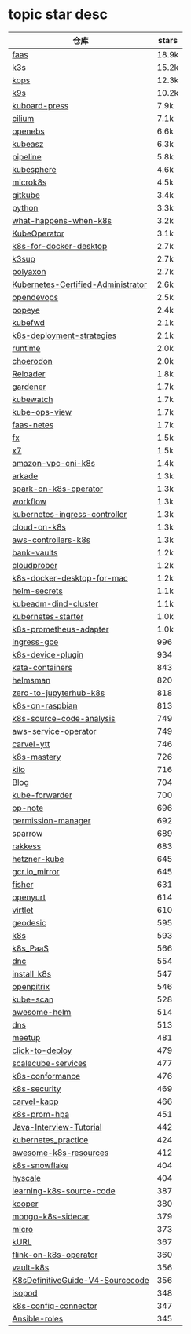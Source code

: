 # topic star desc 




|  仓库   | stars  | 
|-----|-------| 
|[faas](https://github.com/openfaas/faas.git)|18.9k|
|[k3s](https://github.com/k3s-io/k3s.git)|15.2k|
|[kops](https://github.com/kubernetes/kops.git)|12.3k|
|[k9s](https://github.com/derailed/k9s.git)|10.2k|
|[kuboard-press](https://github.com/eip-work/kuboard-press.git)|7.9k|
|[cilium](https://github.com/cilium/cilium.git)|7.1k|
|[openebs](https://github.com/openebs/openebs.git)|6.6k|
|[kubeasz](https://github.com/easzlab/kubeasz.git)|6.3k|
|[pipeline](https://github.com/tektoncd/pipeline.git)|5.8k|
|[kubesphere](https://github.com/kubesphere/kubesphere.git)|4.6k|
|[microk8s](https://github.com/ubuntu/microk8s.git)|4.5k|
|[gitkube](https://github.com/hasura/gitkube.git)|3.4k|
|[python](https://github.com/kubernetes-client/python.git)|3.3k|
|[what-happens-when-k8s](https://github.com/jamiehannaford/what-happens-when-k8s.git)|3.2k|
|[KubeOperator](https://github.com/KubeOperator/KubeOperator.git)|3.1k|
|[k8s-for-docker-desktop](https://github.com/AliyunContainerService/k8s-for-docker-desktop.git)|2.7k|
|[k3sup](https://github.com/alexellis/k3sup.git)|2.7k|
|[polyaxon](https://github.com/polyaxon/polyaxon.git)|2.7k|
|[Kubernetes-Certified-Administrator](https://github.com/walidshaari/Kubernetes-Certified-Administrator.git)|2.6k|
|[opendevops](https://github.com/opendevops-cn/opendevops.git)|2.5k|
|[popeye](https://github.com/derailed/popeye.git)|2.4k|
|[kubefwd](https://github.com/txn2/kubefwd.git)|2.1k|
|[k8s-deployment-strategies](https://github.com/ContainerSolutions/k8s-deployment-strategies.git)|2.1k|
|[runtime](https://github.com/kata-containers/runtime.git)|2.0k|
|[choerodon](https://github.com/open-hand/choerodon.git)|2.0k|
|[Reloader](https://github.com/stakater/Reloader.git)|1.8k|
|[gardener](https://github.com/gardener/gardener.git)|1.7k|
|[kubewatch](https://github.com/bitnami-labs/kubewatch.git)|1.7k|
|[kube-ops-view](https://github.com/hjacobs/kube-ops-view.git)|1.7k|
|[faas-netes](https://github.com/openfaas/faas-netes.git)|1.7k|
|[fx](https://github.com/metrue/fx.git)|1.5k|
|[x7](https://github.com/x-ream/x7.git)|1.5k|
|[amazon-vpc-cni-k8s](https://github.com/aws/amazon-vpc-cni-k8s.git)|1.4k|
|[arkade](https://github.com/alexellis/arkade.git)|1.3k|
|[spark-on-k8s-operator](https://github.com/GoogleCloudPlatform/spark-on-k8s-operator.git)|1.3k|
|[workflow](https://github.com/deis/workflow.git)|1.3k|
|[kubernetes-ingress-controller](https://github.com/Kong/kubernetes-ingress-controller.git)|1.3k|
|[cloud-on-k8s](https://github.com/elastic/cloud-on-k8s.git)|1.3k|
|[aws-controllers-k8s](https://github.com/aws/aws-controllers-k8s.git)|1.3k|
|[bank-vaults](https://github.com/banzaicloud/bank-vaults.git)|1.2k|
|[cloudprober](https://github.com/google/cloudprober.git)|1.2k|
|[k8s-docker-desktop-for-mac](https://github.com/gotok8s/k8s-docker-desktop-for-mac.git)|1.2k|
|[helm-secrets](https://github.com/zendesk/helm-secrets.git)|1.1k|
|[kubeadm-dind-cluster](https://github.com/kubernetes-retired/kubeadm-dind-cluster.git)|1.1k|
|[kubernetes-starter](https://github.com/liuyi01/kubernetes-starter.git)|1.0k|
|[k8s-prometheus-adapter](https://github.com/DirectXMan12/k8s-prometheus-adapter.git)|1.0k|
|[ingress-gce](https://github.com/kubernetes/ingress-gce.git)|996|
|[k8s-device-plugin](https://github.com/NVIDIA/k8s-device-plugin.git)|934|
|[kata-containers](https://github.com/kata-containers/kata-containers.git)|843|
|[helmsman](https://github.com/Praqma/helmsman.git)|820|
|[zero-to-jupyterhub-k8s](https://github.com/jupyterhub/zero-to-jupyterhub-k8s.git)|818|
|[k8s-on-raspbian](https://github.com/alexellis/k8s-on-raspbian.git)|813|
|[k8s-source-code-analysis](https://github.com/daniel-hutao/k8s-source-code-analysis.git)|749|
|[aws-service-operator](https://github.com/amazon-archives/aws-service-operator.git)|749|
|[carvel-ytt](https://github.com/vmware-tanzu/carvel-ytt.git)|746|
|[k8s-mastery](https://github.com/rinormaloku/k8s-mastery.git)|726|
|[kilo](https://github.com/squat/kilo.git)|716|
|[Blog](https://github.com/pkwenda/Blog.git)|704|
|[kube-forwarder](https://github.com/pixel-point/kube-forwarder.git)|700|
|[op-note](https://github.com/shfshanyue/op-note.git)|696|
|[permission-manager](https://github.com/sighupio/permission-manager.git)|692|
|[sparrow](https://github.com/wylok/sparrow.git)|689|
|[rakkess](https://github.com/corneliusweig/rakkess.git)|683|
|[hetzner-kube](https://github.com/xetys/hetzner-kube.git)|645|
|[gcr.io_mirror](https://github.com/anjia0532/gcr.io_mirror.git)|645|
|[fisher](https://github.com/fxllong/fisher.git)|631|
|[openyurt](https://github.com/alibaba/openyurt.git)|614|
|[virtlet](https://github.com/Mirantis/virtlet.git)|610|
|[geodesic](https://github.com/cloudposse/geodesic.git)|595|
|[k8s](https://github.com/ericchiang/k8s.git)|593|
|[k8s_PaaS](https://github.com/ben1234560/k8s_PaaS.git)|566|
|[dnc](https://github.com/dncto/dnc.git)|554|
|[install_k8s](https://github.com/yonyoucloud/install_k8s.git)|547|
|[openpitrix](https://github.com/openpitrix/openpitrix.git)|546|
|[kube-scan](https://github.com/octarinesec/kube-scan.git)|528|
|[awesome-helm](https://github.com/cdwv/awesome-helm.git)|514|
|[dns](https://github.com/kubernetes/dns.git)|513|
|[meetup](https://github.com/baiyutang/meetup.git)|481|
|[click-to-deploy](https://github.com/GoogleCloudPlatform/click-to-deploy.git)|479|
|[scalecube-services](https://github.com/scalecube/scalecube-services.git)|477|
|[k8s-conformance](https://github.com/cncf/k8s-conformance.git)|476|
|[k8s-security](https://github.com/kabachook/k8s-security.git)|469|
|[carvel-kapp](https://github.com/vmware-tanzu/carvel-kapp.git)|466|
|[k8s-prom-hpa](https://github.com/stefanprodan/k8s-prom-hpa.git)|451|
|[Java-Interview-Tutorial](https://github.com/Wasabi1234/Java-Interview-Tutorial.git)|442|
|[kubernetes_practice](https://github.com/hackstoic/kubernetes_practice.git)|424|
|[awesome-k8s-resources](https://github.com/tomhuang12/awesome-k8s-resources.git)|412|
|[k8s-snowflake](https://github.com/jessfraz/k8s-snowflake.git)|404|
|[hyscale](https://github.com/hyscale/hyscale.git)|404|
|[learning-k8s-source-code](https://github.com/Kevin-fqh/learning-k8s-source-code.git)|387|
|[kooper](https://github.com/spotahome/kooper.git)|380|
|[mongo-k8s-sidecar](https://github.com/cvallance/mongo-k8s-sidecar.git)|379|
|[micro](https://github.com/hb-go/micro.git)|373|
|[kURL](https://github.com/replicatedhq/kURL.git)|367|
|[flink-on-k8s-operator](https://github.com/GoogleCloudPlatform/flink-on-k8s-operator.git)|360|
|[vault-k8s](https://github.com/hashicorp/vault-k8s.git)|356|
|[K8sDefinitiveGuide-V4-Sourcecode](https://github.com/kubeguide/K8sDefinitiveGuide-V4-Sourcecode.git)|356|
|[isopod](https://github.com/cruise-automation/isopod.git)|348|
|[k8s-config-connector](https://github.com/GoogleCloudPlatform/k8s-config-connector.git)|347|
|[Ansible-roles](https://github.com/lework/Ansible-roles.git)|345|

